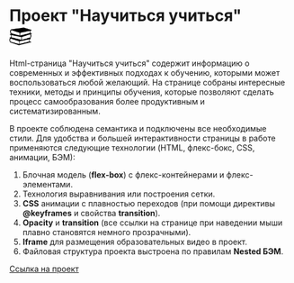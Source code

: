# Проект "Научиться учиться" <img src="images/free-icon-books-stack-of-three-29302.png" style="margin-bottom: 0px; padding-bottom: 0px; display: block; align: end;" width="40px" height="40px" />

Html-страница "Научиться учиться" содержит информацию о современных и эффективных подходах к обучению, которыми может воспользоваться любой желающий. На странице собраны интересные техники, методы и принципы обучения, которые позволяют сделать процесс самообразования более продуктивным и систематизированным.  

В проекте соблюдена семантика и подключены все необходимые стили. Для удобства и большей интерактивности страницы в работе применяются следующие технологии (HTML, флекс-бокс, CSS, анимации, БЭМ):  
1. Блочная модель (__flex-box__) с флекс-контейнерами и флекс-элементами.
2. Технология выравнивания или построения сетки.
3. __CSS__ анимации с плавностью переходов (при помощи директивы __@keyframes__ и свойства __transition__).
4. __Opacity__ и __transition__ (все ссылки на странице при наведении мыши плавно становятся немного прозрачными).
5. __Iframe__ для размещения образовательных видео в проект.
6. Файловая структура проекта выстроена по правилам __Nested БЭМ__.

[Ссылка на проект](https://evgenyzaryanov.github.io/how-to-learn/index.html)
